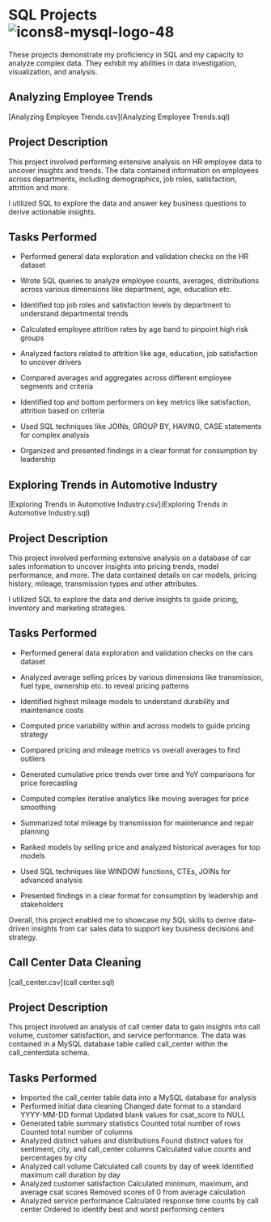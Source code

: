 # SQL Projects ![icons8-mysql-logo-48](https://github.com/swaapnaa/SQL-PROJECTS/assets/149737403/95180ab6-019c-4ba1-9165-e9449cb95614)

These projects demonstrate my proficiency in SQL and my capacity to analyze complex data. They exhibit my abilities in data investigation, visualization, and analysis.

## Analyzing Employee Trends

 [Analyzing Employee Trends.csv](Analyzing Employee Trends.sql) 

## Project Description

This project involved performing extensive analysis on HR employee data to uncover insights and trends. The data contained information on employees across departments, including demographics, job roles, satisfaction, attrition and more.

I utilized SQL to explore the data and answer key business questions to derive actionable insights.

## Tasks Performed

- Performed general data exploration and validation checks on the HR dataset

- Wrote SQL queries to analyze employee counts, averages, distributions across various dimensions like department, age, education etc.

- Identified top job roles and satisfaction levels by department to understand departmental trends

- Calculated employee attrition rates by age band to pinpoint high risk groups

- Analyzed factors related to attrition like age, education, job satisfaction to uncover drivers

- Compared averages and aggregates across different employee segments and criteria

- Identified top and bottom performers on key metrics like satisfaction, attrition based on criteria

- Used SQL techniques like JOINs, GROUP BY, HAVING, CASE statements for complex analysis 

- Organized and presented findings in a clear format for consumption by leadership


## Exploring Trends in Automotive Industry

 [Exploring Trends in Automotive Industry.csv](Exploring Trends in Automotive Industry.sql) 



## Project Description

This project involved performing extensive analysis on a database of car sales information to uncover insights into pricing trends, model performance, and more. The data contained details on car models, pricing history, mileage, transmission types and other attributes. 

I utilized SQL to explore the data and derive insights to guide pricing, inventory and marketing strategies.

## Tasks Performed

- Performed general data exploration and validation checks on the cars dataset 

- Analyzed average selling prices by various dimensions like transmission, fuel type, ownership etc. to reveal pricing patterns

- Identified highest mileage models to understand durability and maintenance costs

- Computed price variability within and across models to guide pricing strategy

- Compared pricing and mileage metrics vs overall averages to find outliers 

- Generated cumulative price trends over time and YoY comparisons for price forecasting

- Computed complex iterative analytics like moving averages for price smoothing

- Summarized total mileage by transmission for maintenance and repair planning

- Ranked models by selling price and analyzed historical averages for top models

- Used SQL techniques like WINDOW functions, CTEs, JOINs for advanced analysis

- Presented findings in a clear format for consumption by leadership and stakeholders

Overall, this project enabled me to showcase my SQL skills to derive data-driven insights from car sales data to support key business decisions and strategy.


## Call Center Data Cleaning

 [call_center.csv](call center.sql) 



## Project Description

This project involved an analysis of call center data to gain insights into call volume, customer satisfaction, and service performance. The data was contained in a MySQL database table called call_center within the call_centerdata schema.

## Tasks Performed

- Imported the call_center table data into a MySQL database for analysis
- Performed initial data cleaning
  Changed date format to a standard YYYY-MM-DD format
  Updated blank values for csat_score to NULL
- Generated table summary statistics
  Counted total number of rows
  Counted total number of columns
- Analyzed distinct values and distributions
  Found distinct values for sentiment, city, and call_center columns
  Calculated value counts and percentages by city
- Analyzed call volume
  Calculated call counts by day of week
  Identified maximum call duration by day
- Analyzed customer satisfaction
  Calculated minimum, maximum, and average csat scores
  Removed scores of 0 from average calculation
- Analyzed service performance
  Calculated response time counts by call center
  Ordered to identify best and worst performing centers


